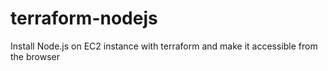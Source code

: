 # terraform-nodejs
Install Node.js on EC2 instance with terraform and make it accessible from the browser

